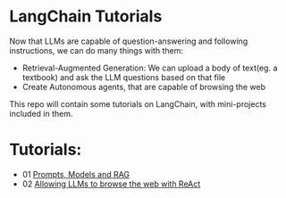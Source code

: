 # LangChain Tutorials

Now that LLMs are capable of question-answering and following instructions, we can do many things with them:
- Retrieval-Augmented Generation: We can upload a body of text(eg. a textbook) and ask the LLM questions based on that file
- Create Autonomous agents, that are capable of browsing the web

This repo will contain some tutorials on LangChain, with mini-projects included in them.

# Tutorials:
- 01 [Prompts, Models and RAG](https://github.com/dungwoong/langchain-demo/blob/main/tutorials/01%20Prompts%2C%20Models%20and%20RAG%20in%20LangChain.ipynb)
- 02 [Allowing LLMs to browse the web with ReAct](https://github.com/dungwoong/langchain-demo/blob/main/tutorials/02%20Agents%2C%20LangGraph%20and%20ReAct.ipynb)
